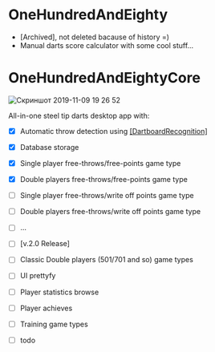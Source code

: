 # OneHundredAndEighty 
* [Archived], not deleted bacause of history =)
* Manual darts score calculator with some cool stuff...
  
# OneHundredAndEightyCore
![Скриншот 2019-11-09 19 26 52](https://user-images.githubusercontent.com/42347722/77202337-2d73f400-6aff-11ea-82e9-1319734e7007.png)

All-in-one steel tip darts desktop app with:
- [x] Automatic throw detection using [[DartboardRecognition]](https://github.com/YellowFive5/DartboardRecognition)
- [x] Database storage
- [x] Single player free-throws/free-points game type
- [x] Double players free-throws/free-points game type
- [ ] Single player free-throws/write off points game type
- [ ] Double players free-throws/write off points game type
- [ ] ...
- [ ] [v.2.0 Release]
- [ ] Classic Double players (501/701 and so) game types
- [ ] UI prettyfy
- [ ] Player statistics browse
- [ ] Player achieves
- [ ] Training game types
- [ ] todo

